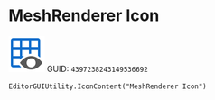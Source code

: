 # MeshRenderer Icon
![](/img/MeshRenderer%20Icon.png)
GUID: `4397238243149536692`
```
EditorGUIUtility.IconContent("MeshRenderer Icon")
```
